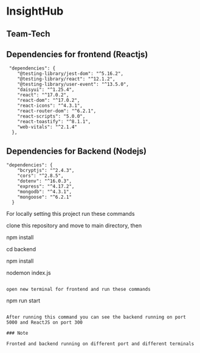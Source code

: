 # InsightHub

## Team-Tech

## Dependencies for frontend (Reactjs)

```
 "dependencies": {
    "@testing-library/jest-dom": "^5.16.2",
    "@testing-library/react": "^12.1.2",
    "@testing-library/user-event": "^13.5.0",
    "daisyui": "^1.25.4",
    "react": "^17.0.2",
    "react-dom": "^17.0.2",
    "react-icons": "^4.3.1",
    "react-router-dom": "^6.2.1",
    "react-scripts": "5.0.0",
    "react-toastify": "^8.1.1",
    "web-vitals": "^2.1.4"
  },
```

## Dependencies for Backend (Nodejs)

```
"dependencies": {
    "bcryptjs": "^2.4.3",
    "cors": "^2.8.5",
    "dotenv": "^16.0.3",
    "express": "^4.17.2",
    "mongodb": "^4.3.1",
    "mongoose": "^6.2.1"
  }
```

For locally setting this project run these commands

clone this repository and move to main directory, then

npm install

cd backend

npm install

nodemon index.js

```

open new terminal for frontend and run these commands

```

npm run start

```

After running this command you can see the backend running on port 5000 and ReactJS on port 300

### Note

Fronted and backend running on different port and different terminals
```
